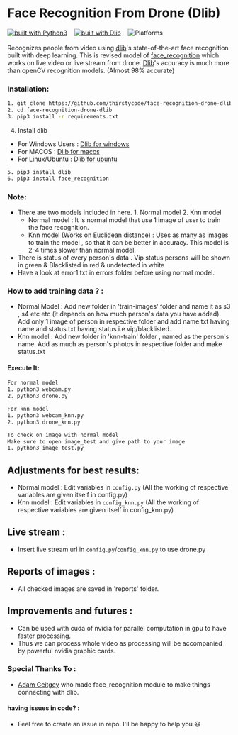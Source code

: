 # Face Recognition From Drone (Dlib)
[![built with Python3](https://img.shields.io/badge/built%20with-Python3-red.svg)](https://www.python.org/)      &nbsp;&nbsp;   [![built with Dlib](https://img.shields.io/badge/build%20with-dlib-green.svg)](http://dlib.net/) &nbsp;&nbsp; ![Platforms](https://img.shields.io/conda/pn/conda-forge/python.svg)
<br><br>
Recognizes people from video using [dlib](http://dlib.net/)'s state-of-the-art face recognition
built with deep learning. This is revised model of [face_recognition](https://github.com/ageitgey/face_recognition) which works on live video or live stream from drone. [Dlib](http://dlib.net/)'s accuracy is much more than openCV recognition models. (Almost 98% accurate)

### Installation:
```bash
1. git clone https://github.com/thirstycode/face-recognition-drone-dlib/
2. cd face-recognition-drone-dlib
3. pip3 install -r requirements.txt
```
4. Install dlib
  - For Windows Users : [Dlib for windows](https://www.learnopencv.com/install-dlib-on-windows/)
  - For MACOS : [Dlib for macos](https://www.learnopencv.com/install-dlib-on-macos/)
  - For Linux/Ubuntu : [Dlib for ubuntu](https://www.learnopencv.com/install-dlib-on-ubuntu/)
  ```bash
5. pip3 install dlib
6. pip3 install face_recognition
```
### Note:
  - There are two models included in here. 1. Normal model 2. Knn model
    - Normal model : It is normal model that use 1 image of user to train the face recognition.
    - Knn model (Works on Euclidean distance) : Uses as many as images to train the model , so that it can be better in accuracy. This model is 2-4 times slower than normal model.
  - There is status of every person's data . Vip status persons will be shown in green & Blacklisted in red & undetected in white
  - Have a look at error1.txt in errors folder before using normal model.
### How to add training data ? :
  - Normal Model : Add new folder in 'train-images' folder and name it as s3 , s4 etc etc (it depends on how much person's data you have added). Add only 1 image of person in respective folder and add name.txt having name and status.txt having status i.e vip/blacklisted.
  - Knn model : Add new folder in 'knn-train' folder , named as the person's name. Add as much as person's photos in respective folder and make status.txt
#### Execute It:
```bash
For normal model
1. python3 webcam.py
2. python3 drone.py
```
```bash
For knn model
1. python3 webcam_knn.py
2. python3 drone_knn.py
```
```bash
To check on image with normal model
Make sure to open image_test and give path to your image
1. python3 image_test.py
```
## Adjustments for best results:
  - Normal model : Edit variables in ```config.py``` (All the working of respective variables are given itself in config.py) 
  - Knn model : Edit variables in ```config_knn.py``` (All the working of respective variables are given itself in config_knn.py) 

## Live stream :
  - Insert live stream url in ```config.py```/```config_knn.py``` to use drone.py

## Reports of images :
  - All checked images are saved in 'reports' folder.

## Improvements and futures : 
  - Can be used with cuda of nvidia for parallel computation in gpu to have faster processing.
  - Thus we can process whole video as processing will be accompanied by powerful nvidia graphic cards.
### Special Thanks To : 
  - [Adam Geitgey](https://github.com/ageitgey) who made face_recognition module to make things connecting with dlib.

#### having issues in code? :
  - Feel free to create an issue in repo. I'll be happy to help you 😃

